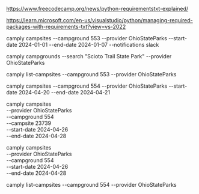 https://www.freecodecamp.org/news/python-requirementstxt-explained/

https://learn.microsoft.com/en-us/visualstudio/python/managing-required-packages-with-requirements-txt?view=vs-2022




camply campsites --campground 553 --provider OhioStateParks --start-date 2024-01-01 --end-date 2024-01-07 --notifications slack

camply campgrounds --search "Scioto Trail State Park" --provider OhioStateParks

camply list-campsites --campground 553 --provider OhioStateParks


camply campsites --campground 554 --provider OhioStateParks --start-date 2024-04-20 --end-date 2024-04-21

camply campsites \
  --provider OhioStateParks \
  --campground 554 \
  --campsite 23739 \
  --start-date 2024-04-26 \
  --end-date 2024-04-28
  
  

  
camply campsites \
--provider OhioStateParks \
--campground 554 \
--start-date 2024-04-26 \
--end-date 2024-04-28
  
  
  
  camply list-campsites --campground 554 --provider OhioStateParks
